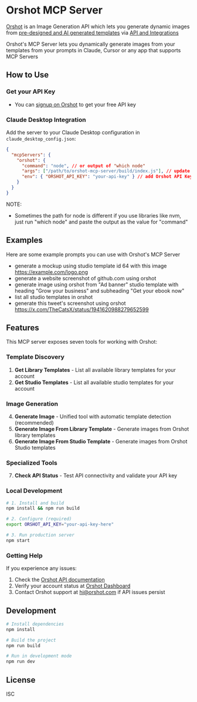 # Orshot MCP Server

[Orshot](https://orshot.com) is an Image Generation API which lets you generate dynamic images from [pre-designed and AI generated templates](https://orshot.com/templates) via [API and Integrations](https://orshot.com/integrations)

Orshot's MCP Server lets you dynamically generate images from your templates from your prompts in Claude, Cursor or any app that supports MCP Servers

## How to Use

### Get your API Key

- You can [signup on Orshot](https://orshot.com/signup) to get your free API key

### Claude Desktop Integration

Add the server to your Claude Desktop configuration in `claude_desktop_config.json`:

```json
{
  "mcpServers": {
    "orshot": {
      "command": "node", // or output of "which node"
      "args": ["/path/to/orshot-mcp-server/build/index.js"], // update the path
      "env": { "ORSHOT_API_KEY": "your-api-key" } // add Orshot API Key
    }
  }
}
```

NOTE:

- Sometimes the path for node is different if you use libraries like nvm, just run "which node" and paste the output as the value for "command"

## Examples

Here are some example prompts you can use with Orshot's MCP Server

- generate a mockup using studio template id 64 with this image https://example.com/logo.png
- generate a website screenshot of github.com using orshot
- generate image using orshot from "Ad banner" studio template with heading "Grow your business" and subheading "Get your ebook now"
- list all studio templates in orshot
- generate this tweet's screenshot using orshot https://x.com/TheCatsX/status/1941620988279652599

## Features

This MCP server exposes seven tools for working with Orshot:

### Template Discovery

1. **Get Library Templates** - List all available library templates for your account
2. **Get Studio Templates** - List all available studio templates for your account

### Image Generation

4. **Generate Image** - Unified tool with automatic template detection (recommended)
5. **Generate Image From Library Template** - Generate images from Orshot library templates
6. **Generate Image From Studio Template** - Generate images from Orshot Studio templates

### Specialized Tools

7. **Check API Status** - Test API connectivity and validate your API key

### Local Development

```bash
# 1. Install and build
npm install && npm run build

# 2. Configure (required)
export ORSHOT_API_KEY="your-api-key-here"

# 3. Run production server
npm start
```

### Getting Help

If you experience any issues:

1. Check the [Orshot API documentation](https://orshot.com/docs)
2. Verify your account status at [Orshot Dashboard](https://orshot.com/dashboard)
3. Contact Orshot support at hi@orshot.com if API issues persist

## Development

```bash
# Install dependencies
npm install

# Build the project
npm run build

# Run in development mode
npm run dev
```

## License

ISC
